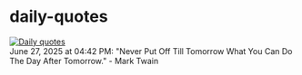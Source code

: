# daily-quotes
[![Daily quotes](https://github.com/ceepu8/daily-quotes/actions/workflows/daily-quote.yml/badge.svg)](https://github.com/ceepu8/daily-quotes/actions/workflows/daily-quote.yml)<br/>
June 27, 2025 at 04:42 PM: "Never Put Off Till Tomorrow What You Can Do The Day After Tomorrow." - Mark Twain

